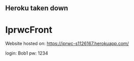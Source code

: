 ## Heroku taken down

# IprwcFront
Website hosted on: 
https://iprwc-s1126167.herokuapp.com/


login: Bob1 
pw: 1234



